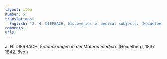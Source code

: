 ```yaml
---
layout: item
number: 5
translations:
  English: "J. H. DIERBACH, Discoveries in medical subjects. (Heidelberg, 1837. 1842. 8vo.) [Trans. J. Bain]"
comments:
urls:
---
```


J. H. DIERBACH, <em>Entdeckungen in der Materia medica</em>. (Heidelberg, 1837. 1842. 8vo.)

